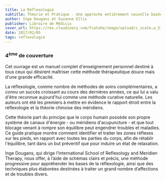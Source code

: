 ```yaml
---
title: La Réflexologie
subtitle: Théorie et Pratique - Une approche entièrement nouvelle basée sur la théorie Chinoise des méridiens
author: Inge Dougans et Suzanne Ellis
publisher: Libraire de Médicis
cover_url: https://res.cloudinary.com/fcatuhe/image/upload/c_scale,w_512/v1711899163/raphaele-rodellar.fr/bibliotheque/9782853270854.jpg
date: 2017/02/05
tags: reflexologie
---
```


### 4<sup>ème</sup> de couverture

Cet ouvrage est un manuel complet d'enseignement personnel destiné à tous ceux qui désirent maîtriser cette méthode thérapeutique douce mais d'une grande efficacité.

La réflexologie, comme nombre de méthodes de soins complémentaires, a connu un succès croissant au cours des dernières années, ce qui lui a valu d'être reconnue aujourd'hui comme une méthode curative naturelle. Les auteurs ont été les premiers à mettre en évidence le rapport étroit entre la réflexologie et la théorie chinoise des méridiens.

Cette théorie part du principe que le corps humain possède son propre système de canaux d'énergie - ou méridiens d'acupuncture - et que tout blocage venant à rompre son équilibre peut engendrer troubles et maladies. Ce guide pratique montre comment identifier et traiter les zones réflexes sur les pieds, en rapport avec toutes les parties du corps, afin de rétablir l'équilibre, tant dans un but préventif que pour induire un état de relaxation.

Inge Dougans, qui dirige l’International School of Reflexology and Meridien Therapy, nous offer, à l’aide de schémas clairs et précis, une méthode progressive pour appréhender les bases de la réflexologie, ainsi que des techniques plus élaborées destinées à traiter un grand nombre d’affections et de troubles divers.
